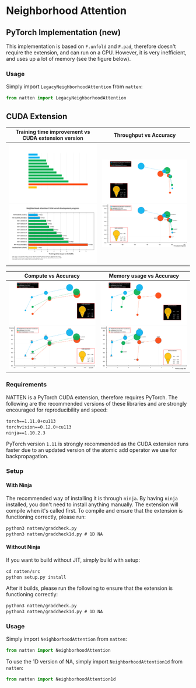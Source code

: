 # Neighborhood Attention

## PyTorch Implementation (new)
This implementation is based on `F.unfold` and `F.pad`, therefore doesn't require the extension, and can run on a CPU.
However, it is very inefficient, and uses up a lot of memory (see the figure below).
### Usage
Simply import `LegacyNeighborhoodAttention` from `natten`:
```python
from natten import LegacyNeighborhoodAttention
```

## CUDA Extension

Training time improvement vs CUDA extension version | Throughput vs Accuracy
:-------------------------:|:-------------------------:
![computeplot_dark](assets/kernelplot_dark.png#gh-dark-mode-only) ![computeplot_light](assets/kernelplot_light.png#gh-light-mode-only) | ![NAT-Intro](assets/throughputplot_dark.png#gh-dark-mode-only) ![NAT-Intro](assets/throughputplot_light.png#gh-light-mode-only)


Compute vs Accuracy |  Memory usage vs Accuracy
:-------------------------:|:-------------------------:
![computeplot_dark](assets/computeplot_dark.png#gh-dark-mode-only) ![computeplot_light](assets/computeplot_light.png#gh-light-mode-only) | ![NAT-Intro](assets/memoryusage_dark.png#gh-dark-mode-only) ![NAT-Intro](assets/memoryusage_light.png#gh-light-mode-only) 


### Requirements
NATTEN is a PyTorch CUDA extension, therefore requires PyTorch. 
The following are the recommended versions of these libraries and are strongly encouraged for reproducibility and speed:
```shell
torch==1.11.0+cu113
torchvision==0.12.0+cu113
ninja==1.10.2.3
```
PyTorch version `1.11` is strongly recommended as the CUDA extension runs faster due to an updated 
version of the atomic add operator we use for backpropagation.

### Setup
#### With Ninja
The recommended way of installing it is through `ninja`. 
By having `ninja` installed, you don't need to install anything manually. 
The extension will compile when it's called first.
To compile and ensure that the extension is functioning correctly, please run:
```
python3 natten/gradcheck.py
python3 natten/gradcheck1d.py # 1D NA
```

#### Without Ninja
If you want to build without JIT, simply build with setup:
```shell
cd natten/src
python setup.py install
```
After it builds, please run the following to ensure that the extension is functioning correctly:
```
python3 natten/gradcheck.py
python3 natten/gradcheck1d.py # 1D NA
```
### Usage
Simply import `NeighborhoodAttention` from `natten`:
```python
from natten import NeighborhoodAttention
```
To use the 1D version of NA, simply import `NeighborhoodAttention1d` from `natten`:
```python
from natten import NeighborhoodAttention1d
```

